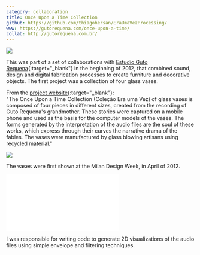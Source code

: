 ```yaml
---
category: collaboration
title: Once Upon a Time Collection
github: https://github.com/thiagohersan/EraUmaVezProcessing/
www: https://gutorequena.com/once-upon-a-time/
collab: http://gutorequena.com.br/
---
```

![](/assets/projects/once-upon-a-time-collection/vasosPretoBranco.jpg)

This was part of a set of collaborations with [Estudio Guto Requena](http://www.gutorequena.com.br/){:target="_blank"} in the beginning of 2012, that combined sound, design and digital fabrication processes to create furniture and decorative objects. The first project was a collection of four glass vases. 

From the [project website](https://gutorequena.com/once-upon-a-time/){:target="_blank"}:  
"The Once Upon a Time Collection (Coleção Era uma Vez) of glass vases is composed of four pieces in different sizes, created from the recording of Guto Requena's grandmother. These stories were captured on a mobile phone and used as the basis for the computer models of the vases. The forms generated by the interpretation of the audio files are the soul of these works, which express through their curves the narrative drama of the fables. The vases were manufactured by glass blowing artisans using recycled material."

![](/assets/projects/once-upon-a-time-collection/vasoWire.png)

The vases were first shown at the Milan Design Week, in April of 2012.

<div class="video-wrapper video-wrapper-16x9">
  <iframe src="//www.youtube.com/embed/_6sP0GaexPI" allowfullscreen="" frameborder="0"></iframe>
</div>

I was responsible for writing code to generate 2D visualizations of the audio files using simple envelope and filtering techniques.
